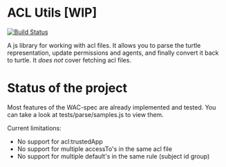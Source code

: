 # ACL Utils [WIP]
[![Build Status](https://travis-ci.org/Otto-AA/acl-utils.svg?branch=master)](https://travis-ci.org/Otto-AA/acl-utils)

A js library for working with acl files. It allows you to parse the turtle representation, update permissions and agents, and finally convert it back to turtle. It *does not* cover fetching acl files.


# Status of the project
Most features of the WAC-spec are already implemented and tested. You can take a look at tests/parse/samples.js to view them.

Current limitations:
- No support for acl:trustedApp
- No support for multiple accessTo's in the same acl file
- No support for multiple default's in the same rule (subject id group)